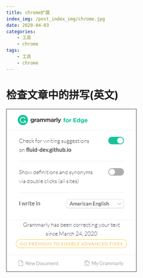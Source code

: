 ```yaml
---
title: chrome扩展
index_img: /post_index_img/chrome.jpg
date: 2020-04-03
categories:
    - 工具
    - chrome
tags:
    - 工具
    - chrome
---
```



# 检查文章中的拼写(英文)

![](chrome%E6%89%A9%E5%B1%95/2020-04-03-18-28-27.png)